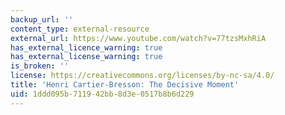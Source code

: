 ```yaml
---
backup_url: ''
content_type: external-resource
external_url: https://www.youtube.com/watch?v=77tzsMxhRiA
has_external_licence_warning: true
has_external_license_warning: true
is_broken: ''
license: https://creativecommons.org/licenses/by-nc-sa/4.0/
title: 'Henri Cartier-Bresson: The Decisive Moment'
uid: 1ddd095b-7119-42bb-8d3e-0517b8b6d229
---
```


